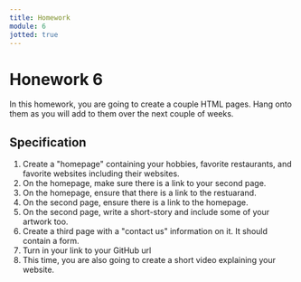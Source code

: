 ```yaml
---
title: Homework
module: 6
jotted: true
---
```


# Honework 6

In this homework, you are going to create a couple HTML pages.  Hang onto them as you will add to them over the next couple of weeks.

## Specification

1. Create a "homepage" containing your hobbies, favorite restaurants, and favorite websites including their websites.
2. On the homepage, make sure there is a link to your second page.
3. On the homepage, ensure that there is a link to the restuarand.
4. On the second page, ensure there is a link to the homepage.
5. On the second page, write a short-story and include some of your artwork too.
6. Create a third page with a "contact us" information on it.  It should contain a form.
7. Turn in your link to your GitHub url
8. This time, you are also going to create a short video explaining your website.

<!-- video -->
